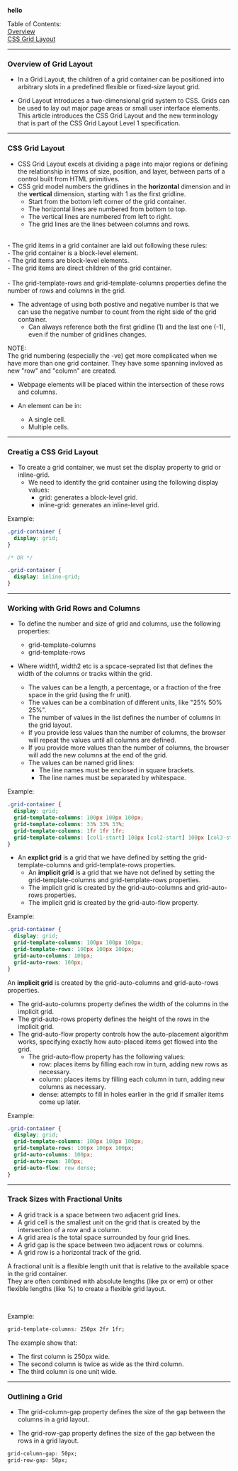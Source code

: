 
**hello**

Table of Contents: <br>
[Overview](#overview-of-grid-layout) <br>
[CSS Grid Layout](#css-grid-layout) <Br>


--------------------
### Overview of Grid Layout 


- In a Grid Layout, the children of a grid container can be positioned into arbitrary slots in a predefined flexible or fixed-size layout grid.

- Grid Layout introduces a two-dimensional grid system to CSS. Grids can be used to lay out major page areas or small user interface elements. This article introduces the CSS Grid Layout and the new terminology that is part of the CSS Grid Layout Level 1 specification.

--------------------
### CSS Grid Layout

- CSS Grid Layout excels at dividing a page into major regions or defining the relationship in terms of size, position, and layer, between parts of a control built from HTML primitives. <br>
- CSS grid model numbers the gridlines in the **horizontal** dimension and in the **vertical** dimension, starting with 1 as the first gridline. <br>
    - Start from the bottom left corner of the grid container. <br>
    - The horizontal lines are numbered from bottom to top. <br>
    - The vertical lines are numbered from left to right. <br>
    - The grid lines are the lines between columns and rows. <br>
<br>
- The grid items in a grid container are laid out following these rules: <br>
    - The grid container is a block-level element. <br>
    - The grid items are block-level elements. <br>
    - The grid items are direct children of the grid container. <br>
  <br>
- The grid-template-rows and grid-template-columns properties define the number of rows and columns in the grid. <br>

- The adventage of using both postive and negative number is that we can use the negative number to count from the right side of the grid container. <br>
  - Can always reference both the first gridline (1) and the last one (-1), even if the number of gridlines changes. <br>

NOTE: <br>
The grid numbering (especially the -ve) get more complicated when we have more than one grid container. They have some spanning invloved as new "row" and "column" are created. <br>

- Webpage elements will be placed within the intersection of these rows and columns. <br>

- An element can be in: 
   - A single cell. <br>
   - Multiple cells. <br>

--------------------
### Creatig a CSS Grid Layout

- To create a grid container, we must set the display property to grid or inline-grid. <br>
   - We need to identify the grid container using the following display values: <br>
      - grid: generates a block-level grid. <br>
      - inline-grid: generates an inline-level grid. <br>

Example: <br>
```css
.grid-container {
  display: grid;
}

/* OR */

.grid-container {
  display: inline-grid;
}
```


--------------------
### Working with Grid Rows and Columns

- To define the number and size of grid and columns, use the following properties: <br>
   - grid-template-columns <br>
   - grid-template-rows <br>

- Where width1, width2 etc is a spcace-seprated list that defines the width of the columns or tracks within the grid. <br>
   - The values can be a length, a percentage, or a fraction of the free space in the grid (using the fr unit). <br>
   - The values can be a combination of different units, like "25% 50% 25%". <br>
   - The number of values in the list defines the number of columns in the grid layout. <br>
   - If you provide less values than the number of columns, the browser will repeat the values until all columns are defined. <br>
   - If you provide more values than the number of columns, the browser will add the new columns at the end of the grid. <br>
   - The values can be named grid lines: <br>
      - The line names must be enclosed in square brackets. <br>
      - The line names must be separated by whitespace. <br>

Example: <br>
```css
.grid-container {
  display: grid;
  grid-template-columns: 100px 100px 100px;
  grid-template-columns: 33% 33% 33%;
  grid-template-columns: 1fr 1fr 1fr;
  grid-template-columns: [col1-start] 100px [col2-start] 100px [col3-start] 100px [col3-end];
}
```

- An **explict grid** is a grid that we have defined by setting the grid-template-columns and grid-template-rows properties. <br>
   - An **implicit grid** is a grid that we have not defined by setting the grid-template-columns and grid-template-rows properties. <br>
   - The implicit grid is created by the grid-auto-columns and grid-auto-rows properties. <br>
   - The implicit grid is created by the grid-auto-flow property. <br>

Example:
```css
.grid-container {
  display: grid;
  grid-template-columns: 100px 100px 100px;
  grid-template-rows: 100px 100px 100px;
  grid-auto-columns: 100px;
  grid-auto-rows: 100px;
}
```
An **implicit grid** is created by the grid-auto-columns and grid-auto-rows properties. <br>
- The grid-auto-columns property defines the width of the columns in the implicit grid. <br>
- The grid-auto-rows property defines the height of the rows in the implicit grid. <br>
- The grid-auto-flow property controls how the auto-placement algorithm works, specifying exactly how auto-placed items get flowed into the grid. <br>
   - The grid-auto-flow property has the following values: <br>
      - row: places items by filling each row in turn, adding new rows as necessary. <br>
      - column: places items by filling each column in turn, adding new columns as necessary. <br>
      - dense: attempts to fill in holes earlier in the grid if smaller items come up later. <br>

Example: <br>
```css
.grid-container {
  display: grid;
  grid-template-columns: 100px 100px 100px;
  grid-template-rows: 100px 100px 100px;
  grid-auto-columns: 100px;
  grid-auto-rows: 100px;
  grid-auto-flow: row dense;
}
```

--------------------
### Track Sizes with Fractional Units
- A grid track is a space between two adjacent grid lines. <br>
- A grid cell is the smallest unit on the grid that is created by the intersection of a row and a column. <br>
- A grid area is the total space surrounded by four grid lines. <br>
- A grid gap is the space between two adjacent rows or columns. <br>
- A grid row is a horizontal track of the grid. <br>

A fractional unit is a flexible length unit that is relative to the available space in the grid container. <br>
They are often combined with absolute lengths (like px or em) or other flexible lengths (like %) to create a flexible grid layout. <br>

<br>

Example: <br>

``` css
grid-template-columns: 250px 2fr 1fr;
```
The example show that: <br>
- The first column is 250px wide. <br>
- The second column is twice as wide as the third column. <br>
- The third column is one unit wide. <br>


--------------------

### Outlining a Grid

- The grid-column-gap property defines the size of the gap between the columns in a grid layout. <br>

- The grid-row-gap property defines the size of the gap between the rows in a grid layout. <br>

``` CSS
grid-column-gap: 50px;
grid-row-gap: 50px;
```





